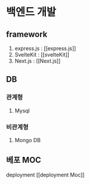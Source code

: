 # 백엔드 개발


## framework
1. express.js : [[express.js]]
1. SvelteKit : [[svelteKit]]
2. Next.js : [[Next.js]]


## DB
### 관계형
1. Mysql
### 비관계형
1. Mongo DB



## 베포 MOC
deployment      [[deployment Moc]]       